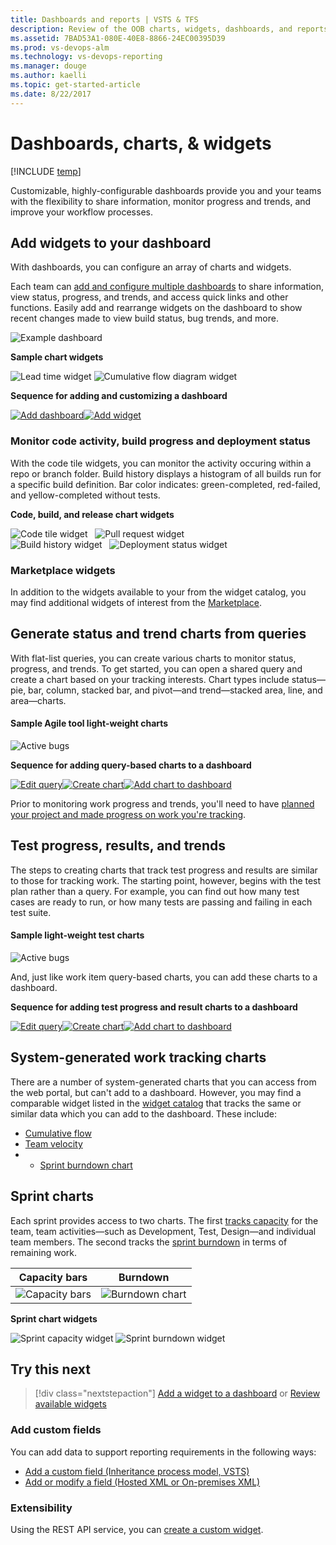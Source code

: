 ```yaml
---
title: Dashboards and reports | VSTS & TFS  
description: Review of the OOB charts, widgets, dashboards, and reports available to monitor status and trends in VSTS and and Team Foundation Server (TFS)  
ms.assetid: 7BAD53A1-080E-40E8-8866-24EC00395D39
ms.prod: vs-devops-alm
ms.technology: vs-devops-reporting
ms.manager: douge
ms.author: kaelli
ms.topic: get-started-article
ms.date: 8/22/2017
---
```


# Dashboards, charts, & widgets    

[!INCLUDE [temp](_shared/vsts-tfs-header-17-15.md)]

Customizable, highly-configurable dashboards provide you and your teams with the flexibility to share information, monitor progress and trends, and improve your workflow processes. 


## Add widgets to your dashboard   

With dashboards, you can configure an array of charts and widgets. 

Each team can [add and configure multiple dashboards](dashboards.md) to share information, view status, progress, and trends, and access quick links and other functions. Easily add and rearrange widgets on the dashboard to show recent changes made to view build status, bug trends, and more. 

![Example dashboard](_img/dashboard-view-with-widgets.png)


**Sample chart widgets**  

![Lead time widget](guidance/_img/lead-time-control-chart.png) ![Cumulative flow diagram widget](guidance/_img/cfd-exampe-rolling-30-days.png)   

**Sequence for adding and customizing a dashboard**

[![Add dashboard](_img/gs-add-dashboard.png)](dashboards.md)[![Add widget](_img/gs-add-widget.png)](add-widget-to-dashboard.md) 

### Monitor code activity, build progress and deployment status

With the code tile widgets, you can monitor the activity occuring within a repo or branch folder. Build history displays a histogram of all builds run for a specific build definition. Bar color indicates: green-completed, red-failed, and yellow-completed without tests. 

**Code, build, and release chart widgets**  

![Code tile widget](_img/widget-code-tile.png)&nbsp;&nbsp;&nbsp;![Pull request widget](_img/widget-catalog-pull-request.png)  
![Build history widget](_img/widget-build-history-chart.png)&nbsp;&nbsp;&nbsp;![Deployment status widget](_img/widget-deployment-status.png)    


### Marketplace widgets

In addition to the widgets available to your from the widget catalog, you may find additional widgets of interest from the [Marketplace](https://marketplace.visualstudio.com/search?term=webpage%20widget&target=VSTS&sortBy=Relevance).  


<a id="monitor-progress">  </a>
## Generate status and trend charts from queries  

With flat-list queries, you can create various charts to monitor status, progress, and trends. To get started, you can open a shared query and create a chart based on your tracking interests. Chart types include status&mdash;pie, bar, column, stacked bar, and pivot&mdash;and trend&mdash;stacked area, line, and area&mdash;charts.   


#### Sample Agile tool light-weight charts   

![Active bugs](_img/gs-monitor-charts-active-bugs.png)   

**Sequence for adding query-based charts to a dashboard**   

[![Edit query](_img/gs-chart-query.png)](../work/track/using-queries.md)[![Create chart](_img/gs-chart-create.png)](charts.md)[![Add chart to dashboard](_img/gs-chart-add-dashboard.png)](add-charts-to-dashboard.md#add-charts)   


Prior to monitoring work progress and trends, you'll need to have [planned your project and made progress on work you're tracking](../work/backlogs/create-your-backlog.md). 


## Test progress, results, and trends  

The steps to creating charts that track test progress and results are similar to those for tracking work. The starting point, however, begins with the test plan rather than a query. For example, you can find out how many test cases are ready to run, or how many tests are passing and failing in each test suite. 

#### Sample light-weight test charts   

![Active bugs](_img/gs-monitor-test-charts.png)

And, just like work item query-based charts, you can add these charts to a dashboard.  

**Sequence for adding test progress and result charts to a dashboard**  

[![Edit query](_img/gs-chart-test-type.png)](../manual-test/getting-started/track-test-status.md)[![Create chart](_img/gs-chart-create.png)](charts.md)[![Add chart to dashboard](_img/gs-chart-add-dashboard.png)](add-charts-to-dashboard.md#add-charts)



## System-generated work tracking charts 

There are a number of system-generated charts that you can access from the web portal, but can't add to a dashboard. However, you may find a comparable widget listed in the [widget catalog](widget-catalog.md) that tracks the same or similar data which you can add to the dashboard. These include: 


- [Cumulative flow](guidance/cumulative-flow.md)
- [Team velocity](guidance/team-velocity.md)
- - [Sprint burndown chart](../work/scrum/sprint-burndown.md)  


## Sprint charts     

Each sprint provides access to two charts. The first [tracks capacity](../work/scrum/define-sprints.md) for the team, team activities&mdash;such as Development, Test, Design&mdash;and individual team members. The second tracks the [sprint burndown](../work/scrum/sprint-burndown.md) in terms of remaining work. 

| Capacity bars | Burndown  |
|-------| ----- |
|![Capacity bars](../work/scrum/_img/ALM_DS_CapacityBars_S.png) | ![Burndown chart](../work/scrum/_img/ALM_DS_SprntBD_Chrt_S.png)  |


**Sprint chart widgets**  

 ![Sprint capacity widget](_img/widget-sprint-capacity.png)  ![Sprint burndown widget](_img/widget-sprint-burndown.png)   



## Try this next

> [!div class="nextstepaction"]
> [Add a widget to a dashboard](widget-catalog.md) 
> or
> [Review available widgets](widget-catalog.md) 


### Add custom fields  
You can add data to support reporting requirements in the following ways:

- [Add a custom field (Inheritance process model, VSTS)](../work/process/customize-process-field.md)
- [Add or modify a field (Hosted XML or On-premises XML)](../work/customize/add-modify-field.md)  

### Extensibility 

Using the REST API service, you can [create a custom widget](../extend/develop/add-dashboard-widget.md). 
 


<!---
*   Incorporate data from other resources to an Excel report using PowerPivot.
    PowerPivot for Excel 2010 is a data analysis add-in for Microsoft Excel 2010. By using this add-in, you can generate reports that combine data from other data stores or databases with data from Team Foundation Server. For more information, see [Microsoft PowerPivot](https://msdn.microsoft.com/library/gg399131.aspx). 

*   Create an adapter to add new data types to the data warehouse (TFS).
    An adapter is a managed assembly that implements [IWarehouseAdapter](http://msdn.microsoft.com/library/microsoft.teamfoundation.adapter.iwarehouseadapter.aspx). An adapter uses the warehouse object model to interact with the TFS data warehouse. When an adapter adds data fields to the warehouse, it programmatically extends the schema that defines data that is moved to the warehouse. For more information, see [Data Warehouse Extensibility](http://msdn.microsoft.com/library/bb130342.aspx) and [How to: Create an Adapter](http://msdn.microsoft.com/library/bb286956.aspx). 

--> 

<!---
<a id="shared-queries">  </a>
#### Predefined shared queries   

| Area| Agile | Scrum | CMMI | 
|-------|-------| ----- | ---- |   
|Project | Product Backlog<br/>Product Planning | Product Backlog | Customer Requirements<br/>Open Requirements<br/>Product Requirements <br/> |  
|Sprint | Iteration Backlog<br/> | Sprint Backlog<br/>Unfinished Work<br/>Work in Progress | none defined <sup>1</sup> |  
|Bug | Active Bugs<br/>Bug Triage<br/>Resolved Bugs | none defined <sup>2</sup>| Active Bugs<br/>Resolved Bugs |  
|Test | Open Test Cases<br/>User Stories without Test Cases | Test Cases | Open Test Cases<br/>Test Tasks |  

1. Create sprint-specific queries by adding a filter clause ```Iteration Path=@CurrentIteration``` to an existing project status query.    
2. The Scrum process treats bugs the same as product backlog items, so no bug-specific queries are predefined. To monitor bugs, add a filter clause with ```Work Item Type=Bug```.   



-->

[excel-adhoc-query-report]: ./excel/create-status-and-trend-excel-reports.md
[add-a-team]: ../Work/scale/multiple-teams.md
[team-assets]: ../Work/scale/manage-team-assets.md
[add-team-members]: ../Work/scale/multiple-teams.md#add-team-members
[add-team-admin]: ../work/scale/add-team-administrator.md
   

